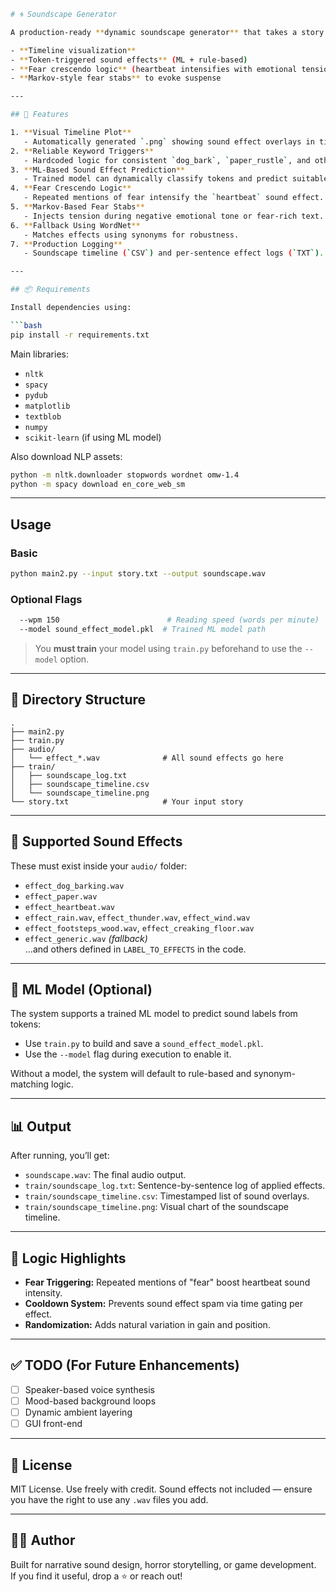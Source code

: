 ```bash
# 🌀 Soundscape Generator

A production-ready **dynamic soundscape generator** that takes a story or narrative input (`.txt`) and produces a **layered audio experience** (`.wav`) — complete with:

- **Timeline visualization**
- **Token-triggered sound effects** (ML + rule-based)
- **Fear crescendo logic** (heartbeat intensifies with emotional tension)
- **Markov-style fear stabs** to evoke suspense

---

## 🔧 Features

1. **Visual Timeline Plot**  
   - Automatically generated `.png` showing sound effect overlays in time.
2. **Reliable Keyword Triggers**  
   - Hardcoded logic for consistent `dog_bark`, `paper_rustle`, and other critical cues.
3. **ML-Based Sound Effect Prediction**  
   - Trained model can dynamically classify tokens and predict suitable effects.
4. **Fear Crescendo Logic**  
   - Repeated mentions of fear intensify the `heartbeat` sound effect.
5. **Markov-Based Fear Stabs**  
   - Injects tension during negative emotional tone or fear-rich text.
6. **Fallback Using WordNet**  
   - Matches effects using synonyms for robustness.
7. **Production Logging**  
   - Soundscape timeline (`CSV`) and per-sentence effect logs (`TXT`).

---

## 📦 Requirements

Install dependencies using:

```bash
pip install -r requirements.txt
```

Main libraries:
- `nltk`
- `spacy`
- `pydub`
- `matplotlib`
- `textblob`
- `numpy`
- `scikit-learn` (if using ML model)

Also download NLP assets:

```bash
python -m nltk.downloader stopwords wordnet omw-1.4
python -m spacy download en_core_web_sm
```

---

## Usage

### Basic

```bash
python main2.py --input story.txt --output soundscape.wav
```

### Optional Flags

```bash
  --wpm 150                        # Reading speed (words per minute)
  --model sound_effect_model.pkl  # Trained ML model path
```

> You **must train** your model using `train.py` beforehand to use the `--model` option.

---

## 📁 Directory Structure

```
.
├── main2.py
├── train.py
├── audio/
│   └── effect_*.wav              # All sound effects go here
├── train/
│   ├── soundscape_log.txt
│   ├── soundscape_timeline.csv
│   └── soundscape_timeline.png
└── story.txt                     # Your input story
```

---

## 🎵 Supported Sound Effects

These must exist inside your `audio/` folder:

- `effect_dog_barking.wav`
- `effect_paper.wav`
- `effect_heartbeat.wav`
- `effect_rain.wav`, `effect_thunder.wav`, `effect_wind.wav`
- `effect_footsteps_wood.wav`, `effect_creaking_floor.wav`
- `effect_generic.wav` *(fallback)*  
…and others defined in `LABEL_TO_EFFECTS` in the code.

---

## 🤖 ML Model (Optional)

The system supports a trained ML model to predict sound labels from tokens:

- Use `train.py` to build and save a `sound_effect_model.pkl`.
- Use the `--model` flag during execution to enable it.

Without a model, the system will default to rule-based and synonym-matching logic.

---

## 📊 Output

After running, you’ll get:
- `soundscape.wav`: The final audio output.
- `train/soundscape_log.txt`: Sentence-by-sentence log of applied effects.
- `train/soundscape_timeline.csv`: Timestamped list of sound overlays.
- `train/soundscape_timeline.png`: Visual chart of the soundscape timeline.

---

## 🧠 Logic Highlights

- **Fear Triggering:** Repeated mentions of "fear" boost heartbeat sound intensity.
- **Cooldown System:** Prevents sound effect spam via time gating per effect.
- **Randomization:** Adds natural variation in gain and position.

---

## ✅ TODO (For Future Enhancements)

- [ ] Speaker-based voice synthesis
- [ ] Mood-based background loops
- [ ] Dynamic ambient layering
- [ ] GUI front-end

---

## 🧾 License

MIT License. Use freely with credit. Sound effects not included — ensure you have the right to use any `.wav` files you add.

---

## 👨‍💻 Author

Built for narrative sound design, horror storytelling, or game development.  
If you find it useful, drop a ⭐ or reach out!
```

